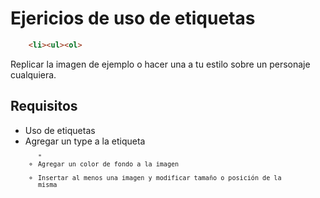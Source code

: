 # Ejericios de uso de etiquetas
```html
    <li><ul><ol>
```  
Replicar la imagen de ejemplo o hacer una a tu estilo sobre un personaje cualquiera.
## Requisitos
   * Uso de etiquetas
   * Agregar un type a la etiqueta <code><ul><code>"
   * Agregar un color de fondo a la imagen
   * Insertar al menos una imagen y modificar tamaño o posición de la misma

